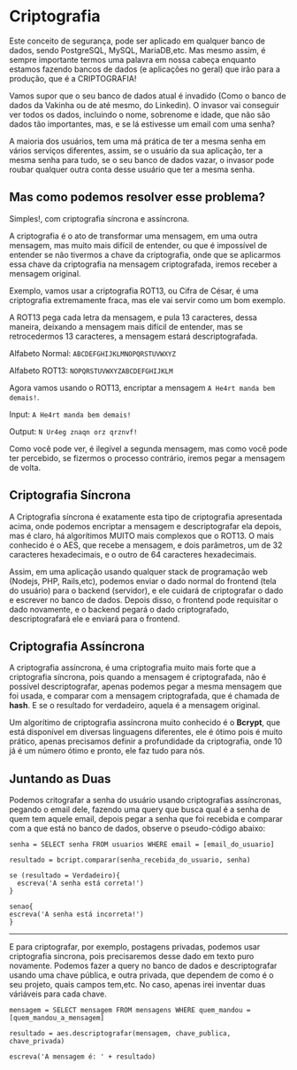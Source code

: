 # Criptografia

Este conceito de segurança, pode ser aplicado em qualquer banco de dados, sendo PostgreSQL, MySQL, MariaDB,etc. Mas mesmo assim, é sempre importante termos uma palavra em nossa cabeça enquanto estamos fazendo bancos de dados (e aplicações no geral) que irão para a produção, que é a CRIPTOGRAFIA!

Vamos supor que o seu banco de dados atual é invadido (Como o banco de dados da Vakinha ou de até mesmo, do Linkedin). O invasor vai conseguir ver todos os dados, incluindo o nome, sobrenome e idade, que não são dados tão importantes, mas, e se lá estivesse um email com uma senha?

A maioria dos usuários, tem uma má prática de ter a mesma senha em vários serviços diferentes, assim, se o usuário da sua aplicação, ter a mesma senha para tudo, se o seu banco de dados vazar, o invasor pode roubar qualquer outra conta desse usuário que ter a mesma senha.

## Mas como podemos resolver esse problema?

Simples!, com criptografia síncrona e assíncrona.

A criptografia é o ato de transformar uma mensagem, em uma outra mensagem, mas muito mais difícil de entender, ou que é impossível de entender se não tivermos a chave da criptografia, onde que se aplicarmos essa chave da criptografia na mensagem criptografada, iremos receber a mensagem original.

Exemplo, vamos usar a criptografia ROT13, ou Cifra de César, é uma criptografia extremamente fraca, mas ele vai servir como um bom exemplo.

A ROT13 pega cada letra da mensagem, e pula 13 caracteres, dessa maneira, deixando a mensagem mais difícil de entender, mas se retrocedermos 13 caracteres, a mensagem estará descriptografada.

Alfabeto Normal: `ABCDEFGHIJKLMNOPQRSTUVWXYZ`

Alfabeto ROT13: `NOPQRSTUVWXYZABCDEFGHIJKLM`

Agora vamos usando o ROT13, encriptar a mensagem `A He4rt manda bem demais!`.

Input: `A He4rt manda bem demais!`

Output: `N Ur4eg znaqn orz qrznvf!`

Como você pode ver, é ilegível a segunda mensagem, mas como você pode ter percebido, se fizermos o processo contrário, iremos pegar a mensagem de volta.

## Criptografia Síncrona

A Criptografia síncrona é exatamente esta tipo de criptografia apresentada acima, onde podemos encriptar a mensagem e descriptografar ela depois, mas é claro, há algorítimos MUITO mais complexos que o ROT13. O mais conhecido é o AES, que recebe a mensagem, e dois parâmetros, um de 32 caracteres hexadecimais, e o outro de 64 caracteres hexadecimais.

Assim, em uma aplicação usando qualquer stack de programação web (Nodejs, PHP, Rails,etc), podemos enviar o dado normal do frontend (tela do usuário) para o backend (servidor), e ele cuidará de criptografar o dado e escrever no banco de dados. Depois disso, o frontend pode requisitar o dado novamente, e o backend pegará o dado criptografado, descriptografará ele e enviará para o frontend.

## Criptografia Assíncrona

A criptografia assíncrona, é uma criptografia muito mais forte que a criptografia síncrona, pois quando a mensagem é criptografada, não é possível descriptografar, apenas podemos pegar a mesma mensagem que foi usada, e comparar com a mensagem criptografada, que é chamada de **hash**. E se o resultado for verdadeiro, aquela é a mensagem original.

Um algorítimo de criptografia assíncrona muito conhecido é o **Bcrypt**, que está disponível em diversas linguagens diferentes, ele é ótimo pois é muito prático, apenas precisamos definir a profundidade da criptografia, onde 10 já é um número ótimo e pronto, ele faz tudo para nós.

## Juntando as Duas

Podemos critografar a senha do usuário usando criptografias assíncronas, pegando o email dele, fazendo uma query que busca qual é a senha de quem tem aquele email, depois pegar a senha que foi recebida e comparar com a que está no banco de dados, observe o pseudo-código abaixo:

```
senha = SELECT senha FROM usuarios WHERE email = [email_do_usuario]

resultado = bcript.comparar(senha_recebida_do_usuario, senha)

se (resultado = Verdadeiro){
  escreva('A senha está correta!')
}

senao{
escreva('A senha está incorreta!')
}

```

---

E para criptografar, por exemplo, postagens privadas, podemos usar criptografia sincrona, pois precisaremos desse dado em texto puro novamente. Podemos fazer a query no banco de dados e descriptografar usando uma chave pública, e outra privada, que dependem de como é o seu projeto, quais campos tem,etc. No caso, apenas irei inventar duas váriáveis para cada chave.

```
mensagem = SELECT mensagem FROM mensagens WHERE quem_mandou = [quem_mandou_a_mensagem]

resultado = aes.descriptografar(mensagem, chave_publica, chave_privada)

escreva('A mensagem é: ' + resultado)

```

